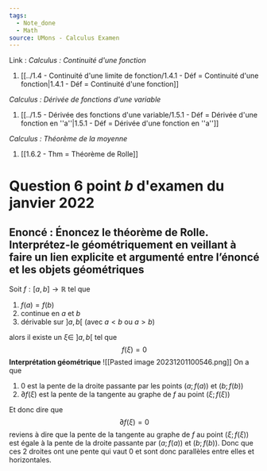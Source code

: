 ```yaml
---
tags:
  - Note_done
  - Math
source: UMons - Calculus Examen
---
```


Link :
_Calculus : Continuité d'une fonction_
1. [[../1.4 - Continuité d'une limite de fonction/1.4.1 - Déf = Continuité d'une fonction|1.4.1 - Déf = Continuité d'une fonction]]

_Calculus : Dérivée de fonctions d'une variable_
1. [[../1.5 - Dérivée des fonctions d'une variable/1.5.1 - Déf = Dérivée d'une fonction en ''a''|1.5.1 - Déf = Dérivée d'une fonction en ''a'']]

_Calculus : Théorème de la moyenne_
1. [[1.6.2 - Thm = Théorème de Rolle]]

# Question 6 point $b$ d'examen du janvier 2022
## Enoncé : Énoncez le théorème de Rolle. Interprétez-le géométriquement en veillant à faire un lien explicite et argumenté entre l’énoncé et les objets géométriques
Soit $f : [a, b] \to \mathbb{R}$ tel que
1. $f(a) = f(b)$
2. continue en $a$ et $b$
3. dérivable sur $]a,b[$ (avec $a < b$ ou $a > b$)

alors il existe un $\xi \in\ ]a,b[$ tel que $$f(\xi) = 0$$
**Interprétation géométrique** 
![[Pasted image 20231201100546.png]]
On a que 
1. 0 est la pente de la droite passante par les points $(a;f(a))$ et $(b;f(b))$ 
2. $\partial f(\xi)$ est la pente de la tangente au graphe de $f$ au point $(\xi;f(\xi))$ 

Et donc dire que $$\partial f(\xi)=0$$ reviens à dire que la pente de la tangente au graphe de $f$ au point $(\xi;f(\xi))$ est égale à la pente de la droite passante par $(a;f(a))$ et $(b;f(b))$. Donc que ces 2 droites ont une pente qui vaut 0 et sont donc parallèles entre elles et horizontales.